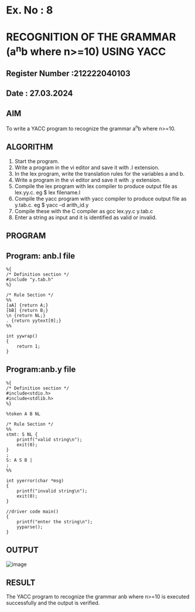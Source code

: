 # Ex. No : 8	
# RECOGNITION OF THE GRAMMAR (a<sup>n</sup>b where n>=10) USING YACC
## Register Number :212222040103
## Date : 27.03.2024

## AIM   
To write a YACC program to recognize the grammar a<sup>n</sup>b where n>=10.

## ALGORITHM
1.	Start the program.
2.	Write a program in the vi editor and save it with .l extension.
3.	In the lex program, write the translation rules for the variables a and b.
4.	Write a program in the vi editor and save it with .y extension.
5.	Compile the lex program with lex compiler to produce output file as lex.yy.c. eg $ lex filename.l
6.	Compile the yacc program with yacc compiler to produce output file as y.tab.c. eg $ yacc –d arith_id.y
7.	Compile these with the C compiler as gcc lex.yy.c y.tab.c
8.	Enter a string as input and it is identified as valid or invalid.
 
## PROGRAM
## Program: anb.l file
```
%{
/* Definition section */
#include "y.tab.h"
%}

/* Rule Section */
%%
[aA] {return A;}
[bB] {return B;}
\n {return NL;}
. {return yytext[0];}
%%

int yywrap()
{
    return 1;
}
```
## Program:anb.y file
```
%{
/* Definition section */
#include<stdio.h>
#include<stdlib.h>
%}

%token A B NL

/* Rule Section */
%%
stmt: S NL { 
    printf("valid string\n");
    exit(0); 
}
;
S: A S B |
;
%%

int yyerror(char *msg)
{
    printf("invalid string\n"); 
    exit(0);
}

//driver code main()
{
    printf("enter the string\n"); 
    yyparse();
}
```
## OUTPUT 
![image](https://github.com/BalaSathiesh/19CS409-Compiler-Design-Lab/assets/128462891/5282e472-d5ce-4e1f-a9d4-230615332ecc)
## RESULT
The YACC program to recognize the grammar anb where n>=10 is executed successfully and the output is verified.

